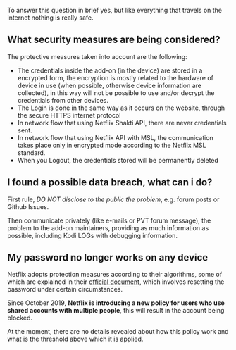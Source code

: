 To answer this question in brief yes,
but like everything that travels on the internet nothing is really safe.

## What security measures are being considered?

The protective measures taken into account are the following:

- The credentials inside the add-on (in the device) are stored in a encrypted form, the encryption is mostly related to the hardware of device in use (when possible, otherwise device information are collected), in this way will not be possible to use and/or decrypt the credentials from other devices.
- The Login is done in the same way as it occurs on the website, through the secure HTTPS internet protocol
- In network flow that using Netflix Shakti API, there are never credentials sent.
- In network flow that using Netflix API with MSL, the communication takes place only in encrypted mode according to the Netflix MSL standard.
- When you Logout, the credentials stored will be permanently deleted

## I found a possible data breach, what can i do?

First rule, _DO NOT disclose to the public the problem_, e.g. forum posts or Github Issues.

Then communicate privately (like e-mails or PVT forum message), the problem to the add-on maintainers,
providing as much information as possible, including Kodi LOGs with debugging information.

## My password no longer works on any device

Netflix adopts protection measures according to their algorithms, some of which are explained in their [official document](https://help.netflix.com/en/node/56461), which involves resetting the password under certain circumstances.

Since October 2019, **Netflix is introducing a new policy for users who use shared accounts with multiple people**,
this will result in the account being blocked.

At the moment, there are no details revealed about how this policy work and what is the threshold above which it is applied.
